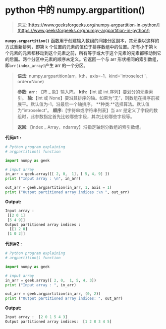 # python 中的 numpy.argpartition()

> 原文:[https://www.geeksforgeeks.org/numpy-argpartition-in-python/](https://www.geeksforgeeks.org/numpy-argpartition-in-python/)

**`numpy.argpartition()`** 函数用于创建输入数组的间接分区副本，其元素以这样的方式重新排列，即第 k 个位置的元素的值位于排序数组中的位置。所有小于第 k 个元素的元素都移动到这个元素之前，所有等于或大于这个元素的元素都移动到它的后面。两个分区中元素的顺序未定义。它返回一个与 arr 形状相同的索引数组，即`arr[index_array]`产生 arr 的一个分区。

> **语法:** numpy.argpartition(arr，kth，axis=-1，kind='introselect '，order=None)
> 
> **参数:**
> **arr :** 【阵 _ 象】输入阵。
> **kth:**【int 或 int 序列】要划分的元素索引。
> **轴:**【int 或 None】要沿其排序的轴。如果为“无”，则数组在排序前被展平。默认值为-1，沿最后一个轴排序。
> **种类:**选择算法。默认值为“introselect”。
> **顺序:**【字符串或字符串列表】当 arr 是定义了字段的数组时，此参数指定首先比较哪些字段，其次比较哪些字段等。
> 
> **返回:**【index _ Array，ndarray】沿指定轴划分数组的索引数组。

**代码#1 :**

```py
# Python program explaining
# argpartition() function

import numpy as geek

# input array
in_arr = geek.array([[ 2, 0,  1], [ 5, 4, 9] ])
print ("Input array : \n", in_arr) 

out_arr = geek.argpartition(in_arr, 1, axis = 1)
print ("Output partitioned array indices :\n ", out_arr)
```

**Output:**

```py
Input array : 
 [[2 0 1]
 [5 4 9]]
Output partitioned array indices :
  [[1 2 0]
 [1 0 2]]

```

**代码#2 :**

```py
# Python program explaining
# argpartition() function

import numpy as geek

# input array
in_arr = geek.array([ 2, 0,  1, 5, 4, 3])
print ("Input array : ", in_arr) 

out_arr = geek.argpartition(in_arr, (0, 2))
print ("Output partitioned array indices: ", out_arr)
```

**Output:**

```py
Input array :  [2 0 1 5 4 3]
Output partitioned array indices:  [1 2 0 3 4 5]

```